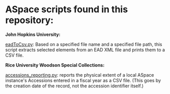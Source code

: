 # ASpace scripts found in this repository:

**John Hopkins University:**

[eadToCsv.py](https://github.com/katyrawdon/SCRC_ASpaceScripts/blob/main/JHUeadToCsv.py): Based on a specified file name and a specified file path, this script extracts selected elements from an EAD XML file and prints them to a CSV file.

**Rice University Woodson Special Collections:**

[accessions_reporting.py](https://github.com/katyrawdon/SCRC_ASpaceScripts/blob/main/RiceAccessions_reporting.py): reports the physical extent of a local ASpace instance's Accessions entered in a fiscal year as a CSV file. (This goes by the creation date of the record, not the accession identifier itself.)

